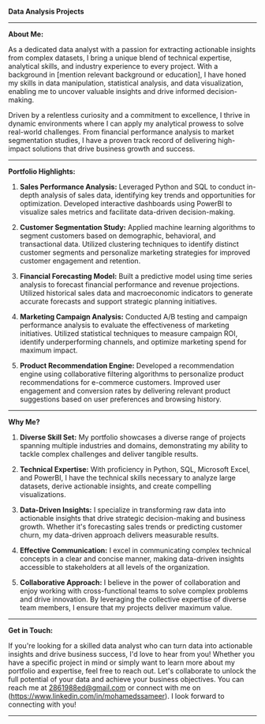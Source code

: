 **Data Analysis Projects**

---

**About Me:**

As a dedicated data analyst with a passion for extracting actionable insights from complex datasets, I bring a unique blend of technical expertise, analytical skills, and industry experience to every project. With a background in [mention relevant background or education], I have honed my skills in data manipulation, statistical analysis, and data visualization, enabling me to uncover valuable insights and drive informed decision-making.

Driven by a relentless curiosity and a commitment to excellence, I thrive in dynamic environments where I can apply my analytical prowess to solve real-world challenges. From financial performance analysis to market segmentation studies, I have a proven track record of delivering high-impact solutions that drive business growth and success.

---

**Portfolio Highlights:**

1. **Sales Performance Analysis:** Leveraged Python and SQL to conduct in-depth analysis of sales data, identifying key trends and opportunities for optimization. Developed interactive dashboards using PowerBI to visualize sales metrics and facilitate data-driven decision-making.

2. **Customer Segmentation Study:** Applied machine learning algorithms to segment customers based on demographic, behavioral, and transactional data. Utilized clustering techniques to identify distinct customer segments and personalize marketing strategies for improved customer engagement and retention.

3. **Financial Forecasting Model:** Built a predictive model using time series analysis to forecast financial performance and revenue projections. Utilized historical sales data and macroeconomic indicators to generate accurate forecasts and support strategic planning initiatives.

4. **Marketing Campaign Analysis:** Conducted A/B testing and campaign performance analysis to evaluate the effectiveness of marketing initiatives. Utilized statistical techniques to measure campaign ROI, identify underperforming channels, and optimize marketing spend for maximum impact.

5. **Product Recommendation Engine:** Developed a recommendation engine using collaborative filtering algorithms to personalize product recommendations for e-commerce customers. Improved user engagement and conversion rates by delivering relevant product suggestions based on user preferences and browsing history.

---

**Why Me?**

1. **Diverse Skill Set:** My portfolio showcases a diverse range of projects spanning multiple industries and domains, demonstrating my ability to tackle complex challenges and deliver tangible results.

2. **Technical Expertise:** With proficiency in Python, SQL, Microsoft Excel, and PowerBI, I have the technical skills necessary to analyze large datasets, derive actionable insights, and create compelling visualizations.

3. **Data-Driven Insights:** I specialize in transforming raw data into actionable insights that drive strategic decision-making and business growth. Whether it's forecasting sales trends or predicting customer churn, my data-driven approach delivers measurable results.

4. **Effective Communication:** I excel in communicating complex technical concepts in a clear and concise manner, making data-driven insights accessible to stakeholders at all levels of the organization.

5. **Collaborative Approach:** I believe in the power of collaboration and enjoy working with cross-functional teams to solve complex problems and drive innovation. By leveraging the collective expertise of diverse team members, I ensure that my projects deliver maximum value.

---

**Get in Touch:**

If you're looking for a skilled data analyst who can turn data into actionable insights and drive business success, I'd love to hear from you! Whether you have a specific project in mind or simply want to learn more about my portfolio and expertise, feel free to reach out. Let's collaborate to unlock the full potential of your data and achieve your business objectives. You can reach me at [2861988ed@gmail.com](mailto:2861988ed@gmail.com) or connect with me on (https://www.linkedin.com/in/mohamedssameer). I look forward to connecting with you!

---
